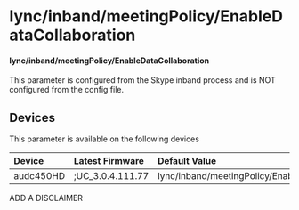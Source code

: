 ﻿---
description: lync/inband/meetingPolicy/EnableDataCollaboration
search:
    keywords: ['lync','inband','meetingPolicy','EnableDataCollaboration']
---

# lync/inband/meetingPolicy/EnableDataCollaboration

#### lync/inband/meetingPolicy/EnableDataCollaboration

This parameter is configured from the Skype inband process and is NOT configured from the config file.



## Devices
This parameter is available on the following devices

| Device | Latest Firmware | Default Value |
|:---|:---|:---|
| audc450HD | ;UC_3.0.4.111.77 | lync/inband/meetingPolicy/EnableDataCollaboration=1 

ADD A DISCLAIMER
